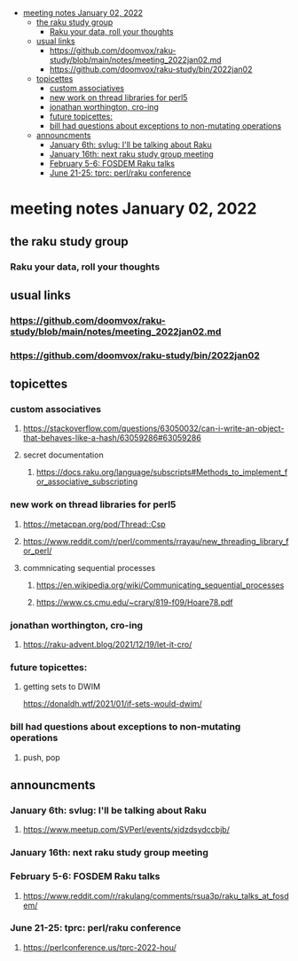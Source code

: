- [meeting notes January 02, 2022](#org3003a90)
  - [the raku study group](#org126e5ed)
    - [Raku your data, roll your thoughts](#org3c50af8)
  - [usual links](#org9909dd3)
    - [<https://github.com/doomvox/raku-study/blob/main/notes/meeting_2022jan02.md>](#orgfd175b3)
    - [<https://github.com/doomvox/raku-study/bin/2022jan02>](#org68477b7)
  - [topicettes](#org336cd04)
    - [custom associatives](#org0bd4a70)
    - [new work on thread libraries for perl5](#orgdf8dc4f)
    - [jonathan worthington, cro-ing](#org27a460c)
    - [future topicettes:](#orgf9e21ff)
    - [bill had questions about exceptions to non-mutating operations](#org3b672a6)
  - [announcments](#org5ca26c9)
    - [January 6th: svlug: I'll be talking about Raku](#org7d1370c)
    - [January 16th: next raku study group meeting](#orgbf18cd4)
    - [February 5-6: FOSDEM Raku talks](#org98c9711)
    - [June 21-25: tprc: perl/raku conference](#orgf511f04)


<a id="org3003a90"></a>

# meeting notes January 02, 2022


<a id="org126e5ed"></a>

## the raku study group


<a id="org3c50af8"></a>

### Raku your data, roll your thoughts


<a id="org9909dd3"></a>

## usual links


<a id="orgfd175b3"></a>

### <https://github.com/doomvox/raku-study/blob/main/notes/meeting_2022jan02.md>


<a id="org68477b7"></a>

### <https://github.com/doomvox/raku-study/bin/2022jan02>


<a id="org336cd04"></a>

## topicettes


<a id="org0bd4a70"></a>

### custom associatives

1.  <https://stackoverflow.com/questions/63050032/can-i-write-an-object-that-behaves-like-a-hash/63059286#63059286>

2.  secret documentation

    1.  <https://docs.raku.org/language/subscripts#Methods_to_implement_for_associative_subscripting>


<a id="orgdf8dc4f"></a>

### new work on thread libraries for perl5

1.  <https://metacpan.org/pod/Thread::Csp>

2.  <https://www.reddit.com/r/perl/comments/rrayau/new_threading_library_for_perl/>

3.  commnicating sequential processes

    1.  <https://en.wikipedia.org/wiki/Communicating_sequential_processes>
    
    2.  <https://www.cs.cmu.edu/~crary/819-f09/Hoare78.pdf>


<a id="org27a460c"></a>

### jonathan worthington, cro-ing

1.  <https://raku-advent.blog/2021/12/19/let-it-cro/>


<a id="orgf9e21ff"></a>

### future topicettes:

1.  getting sets to DWIM

    <https://donaldh.wtf/2021/01/if-sets-would-dwim/>


<a id="org3b672a6"></a>

### bill had questions about exceptions to non-mutating operations

1.  push, pop


<a id="org5ca26c9"></a>

## announcments


<a id="org7d1370c"></a>

### January 6th: svlug: I'll be talking about Raku

1.  <https://www.meetup.com/SVPerl/events/xjdzdsydccbjb/>


<a id="orgbf18cd4"></a>

### January 16th: next raku study group meeting


<a id="org98c9711"></a>

### February 5-6: FOSDEM Raku talks

1.  <https://www.reddit.com/r/rakulang/comments/rsua3p/raku_talks_at_fosdem/>


<a id="orgf511f04"></a>

### June 21-25: tprc: perl/raku conference

1.  <https://perlconference.us/tprc-2022-hou/>
